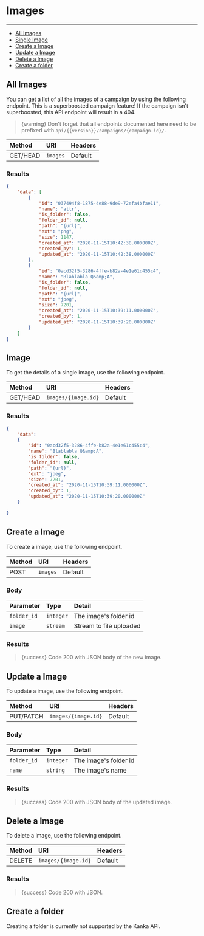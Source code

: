 # Images

---

- [All Images](#all-images)
- [Single Image](#image)
- [Create a Image](#create-image)
- [Update a Image](#update-image)
- [Delete a Image](#delete-image)
- [Create a folder](#create-folder)

<a name="all-images"></a>
## All Images

You can get a list of all the images of a campaign by using the following endpoint. This is a superboosted campaign feature! If the campaign isn't superboosted, this API endpoint will result in a 404.

> {warning} Don't forget that all endpoints documented here need to be prefixed with `api/{{version}}/campaigns/{campaign.id}/`.


| Method | URI | Headers |
| :- |   :-   |  :-  |
| GET/HEAD | `images` | Default |

### Results
```json
{
    "data": [
        {
            "id": "037494f8-1875-4e88-9de9-72efa4bfae11",
            "name": "attr",
            "is_folder": false,
            "folder_id": null,
            "path": "{url}",
            "ext": "png",
            "size": 1147,
            "created_at": "2020-11-15T10:42:38.000000Z",
            "created_by": 1,
            "updated_at": "2020-11-15T10:42:38.000000Z"
        },
        {
            "id": "0acd32f5-3286-4ffe-b82a-4e1e61c455c4",
            "name": "Blablabla Q&amp;A",
            "is_folder": false,
            "folder_id": null,
            "path": "{url}",
            "ext": "jpeg",
            "size": 7201,
            "created_at": "2020-11-15T10:39:11.000000Z",
            "created_by": 1,
            "updated_at": "2020-11-15T10:39:20.000000Z"
        }
    ]
}
```


<a name="image"></a>
## Image

To get the details of a single image, use the following endpoint.

| Method | URI | Headers |
| :- |   :-   |  :-  |
| GET/HEAD | `images/{image.id}` | Default |

### Results
```json
{
    "data":
    {
        "id": "0acd32f5-3286-4ffe-b82a-4e1e61c455c4",
        "name": "Blablabla Q&amp;A",
        "is_folder": false,
        "folder_id": null,
        "path": "{url}",
        "ext": "jpeg",
        "size": 7201,
        "created_at": "2020-11-15T10:39:11.000000Z",
        "created_by": 1,
        "updated_at": "2020-11-15T10:39:20.000000Z"
    }

}
```


<a name="create-image"></a>
## Create a Image

To create a image, use the following endpoint.

| Method | URI | Headers |
| :- |   :-   |  :-  |
| POST | `images` | Default |

### Body

| Parameter | Type | Detail |
| :- |   :-   |  :-  |
| `folder_id` | `integer` | The image's folder id |
| `image` | `stream` | Stream to file uploaded |


### Results

> {success} Code 200 with JSON body of the new image.


<a name="update-image"></a>
## Update a Image

To update a image, use the following endpoint.

| Method | URI | Headers |
| :- |   :-   |  :-  |
| PUT/PATCH | `images/{image.id}` | Default |

### Body


| Parameter | Type | Detail |
| :- |   :-   |  :-  |
| `folder_id` | `integer` | The image's folder id |
| `name` | `string` | The image's name |

### Results

> {success} Code 200 with JSON body of the updated image.


<a name="delete-image"></a>
## Delete a Image

To delete a image, use the following endpoint.

| Method | URI | Headers |
| :- |   :-   |  :-  |
| DELETE | `images/{image.id}` | Default |

### Results

> {success} Code 200 with JSON.


<a name="create-folder"></a>
## Create a folder

Creating a folder is currently not supported by the Kanka API.
